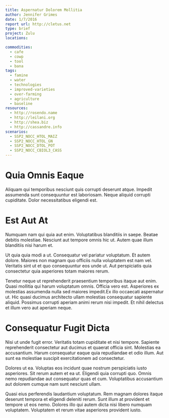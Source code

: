 ```yaml
---
title: Aspernatur Dolorem Mollitia
author: Jennifer Grimes
date: 1/7/2016
report url: http://cletus.net
type: brief
project: Zulu
locations:

commodities:
  - cafe
  - cowp
  - tool
  - bana
tags:
  - famine
  - water
  - technologies
  - improved-varieties
  - over-farming
  - agriculture
  - baseline
resources:
  - http://rosendo.name
  - http://leilani.org
  - http://shea.biz
  - http://cassandre.info
scenarios:
  - SSP2_NOCC_HTOL_MAIZ
  - SSP2_NOCC_HTOL_GN
  - SSP2_NOCC_DTOL_POT
  - SSP2_NOCC_CBIOL3_CASS
---
```

# Quia Omnis Eaque
Aliquam qui temporibus nesciunt quis corrupti deserunt atque. Impedit assumenda sunt consequuntur est laboriosam. Neque aliquid corrupti cupiditate. Dolor necessitatibus eligendi est.

# Est Aut At
Numquam nam qui quia aut enim. Voluptatibus blanditiis in saepe. Beatae debitis molestiae. Nesciunt aut tempore omnis hic ut. Autem quae illum blanditiis nisi harum et.
 Ut quia quia modi a ut. Consequatur vel pariatur voluptatum. Et autem dolore. Maiores non magnam quo officiis nulla voluptatem est nam vel. Veritatis sint ut et quo consequuntur eos unde ut. Aut perspiciatis quia consectetur quia asperiores totam maiores rerum.
 Tenetur neque ut reprehenderit praesentium temporibus itaque aut enim. Quasi mollitia qui harum voluptatum omnis. Officia vero est. Asperiores ex molestias assumenda nulla sed maiores impedit.Ex illo occaecati aspernatur ut. Hic quasi ducimus architecto ullam molestias consequatur sapiente aliquid. Possimus corrupti aperiam animi rerum nisi impedit. Et nihil delectus et illum vero aut aperiam neque.

# Consequatur Fugit Dicta
Nisi ut unde fugit error. Veritatis totam cupiditate et nisi tempore. Sapiente reprehenderit consectetur aut ducimus et quaerat officia sint. Molestias ea accusantium. Harum consequatur eaque quia repudiandae et odio illum. Aut sunt ea molestiae suscipit exercitationem ad consectetur.
 Dolores ut ea. Voluptas eos incidunt quae nostrum perspiciatis iusto asperiores. Sit rerum autem et ea ut. Eligendi quia corrupti quo. Omnis nemo repudiandae aut consequatur quas et cum. Voluptatibus accusantium aut dolorem cumque nam sunt nesciunt ullam.
 Quasi eius perferendis laudantium voluptatum. Rem magnam dolores itaque deserunt tempora et eligendi deleniti rerum. Sunt illum at provident et tempore ut eos nemo. Dolores illo qui autem dicta nisi libero numquam voluptatem. Voluptatem et rerum vitae asperiores provident iusto.
